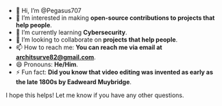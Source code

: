 
- 👋 Hi, I’m @Pegasus707
- 👀 I’m interested in making **open-source contributions to projects that help people**.
- 🌱 I’m currently learning **Cybersecurity**.
- 💞️ I’m looking to collaborate on **projects that help people**.
- 📫 How to reach me: **You can reach me via email at architsurve82@gmail.com**.
- 😄 Pronouns: **He/Him**.
- ⚡ Fun fact: **Did you know that video editing was invented as early as the late 1800s by Eadweard Muybridge**.

I hope this helps! Let me know if you have any other questions.

<!---
Pegasus707/Pegasus707 is a ✨ special ✨ repository because its `README.md` (this file) appears on your GitHub profile.
You can click the Preview link to take a look at your changes.
--->

